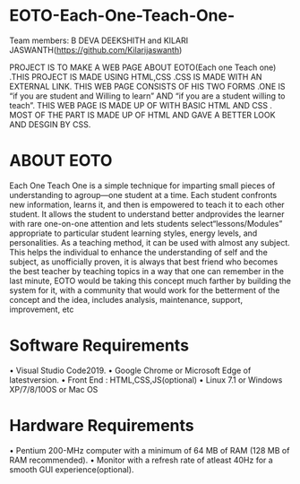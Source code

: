 # EOTO-Each-One-Teach-One-

 Team members: B DEVA DEEKSHITH and KILARI JASWANTH(https://github.com/Kilarijaswanth)
 
 
 PROJECT IS TO MAKE A WEB PAGE ABOUT EOTO(Each one Teach one) .THIS PROJECT IS MADE USING HTML,CSS .CSS IS MADE WITH AN EXTERNAL LINK.
 THIS WEB PAGE CONSISTS OF HIS TWO FORMS .ONE IS “if you are student and Willing to learn” AND “if you are a student willing to teach”. 
 THIS WEB PAGE IS MADE UP OF WITH BASIC HTML AND CSS . 
 MOST OF THE PART IS MADE UP OF HTML AND GAVE A BETTER LOOK AND DESGIN BY CSS.

# ABOUT EOTO
Each One Teach One is a simple technique for imparting small pieces of understanding to agroup—one student at a time. Each student confronts new information, learns it, and then is empowered to teach it to each other student. It allows the student to understand better andprovides the learner with rare one-on-one attention and lets students select“lessons/Modules” appropriate to particular student learning styles, energy levels, and personalities. As a teaching method, it can be used with almost any subject. This helps the individual to enhance the understanding of self and the subject, as unofficially proven, it is always that best friend who becomes the best teacher by teaching topics in a way that one can remember in the last minute, EOTO would be taking this concept much farther by building the system for it, with a community that would work for the betterment of the concept and the idea, includes analysis, maintenance, support, improvement, etc

# Software Requirements

• Visual Studio Code2019.
• Google Chrome or Microsoft Edge of latestversion.
• Front End : HTML,CSS,JS(optional)
• Linux 7.1 or Windows XP/7/8/10OS or Mac OS
# Hardware Requirements

• Pentium 200-MHz computer with a minimum of 64 MB of RAM (128 MB of RAM 
recommended).
• Monitor with a refresh rate of atleast 40Hz for a smooth GUI experience(optional).

